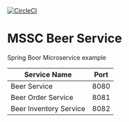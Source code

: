 [![CircleCI](https://circleci.com/gh/aroyiem/mssc-beer-service.svg?style=svg)](https://circleci.com/gh/aroyiem/mssc-beer-service)
# MSSC Beer Service
Spring Boor Microservice example

| Service Name | Port | 
| --------| -----|
| Beer Service | 8080 |
| Beer Order Service | 8081 |
| Beer Inventory Service | 8082 |
